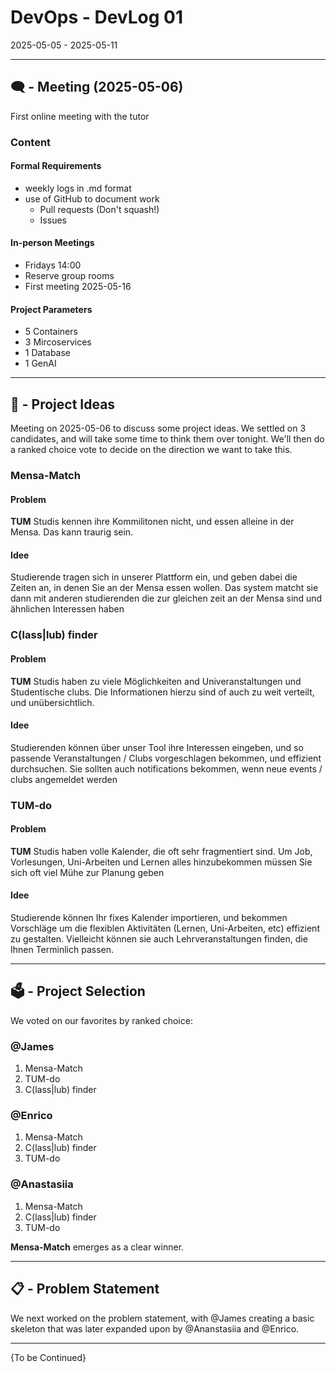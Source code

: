 # DevOps - DevLog 01
2025-05-05 - 2025-05-11

---

## 🗨️ - Meeting (2025-05-06)
First online meeting with the tutor

### Content
#### Formal Requirements
- weekly logs in .md format
- use of GitHub to document work
	- Pull requests (Don't squash!)
	- Issues
#### In-person Meetings
- Fridays 14:00
- Reserve group rooms
- First meeting 2025-05-16
#### Project Parameters
- 5 Containers
- 3 Mircoservices
- 1 Database
- 1 GenAI

---

## 💭 - Project Ideas
Meeting on 2025-05-06 to discuss some project ideas. We settled on 3 candidates, and will take some time to think them over tonight. We'll then do a ranked choice vote to decide on the direction we want to take this.

### Mensa-Match
#### Problem
**TUM** Studis kennen ihre Kommilitonen nicht, und essen alleine in der Mensa. Das kann traurig sein.
#### Idee
Studierende tragen sich in unserer Plattform ein, und geben dabei die Zeiten an, in denen Sie an der Mensa essen wollen. Das system matcht sie dann mit anderen studierenden die zur gleichen zeit an der Mensa sind und ähnlichen Interessen haben

### C(lass|lub) finder
#### Problem
**TUM** Studis haben zu viele Möglichkeiten and Univeranstaltungen und Studentische clubs. Die Informationen hierzu sind of auch zu weit verteilt, und unübersichtlich.
#### Idee
Studierenden können über unser Tool ihre Interessen eingeben, und so passende Veranstaltungen / Clubs vorgeschlagen bekommen, und effizient durchsuchen. Sie sollten auch notifications bekommen, wenn neue events / clubs angemeldet werden

### TUM-do
#### Problem
**TUM** Studis haben volle Kalender, die oft sehr fragmentiert sind. Um Job, Vorlesungen, Uni-Arbeiten und Lernen alles hinzubekommen müssen Sie sich oft viel Mühe zur Planung geben
#### Idee
Studierende können Ihr fixes Kalender importieren, und bekommen Vorschläge um die flexiblen Aktivitäten (Lernen, Uni-Arbeiten, etc) effizient zu gestalten. Vielleicht können sie auch Lehrveranstaltungen finden, die Ihnen Terminlich passen.

---

## 🗳️ - Project Selection

We voted on our favorites by ranked choice:

### @James
1. Mensa-Match
2. TUM-do
3. C(lass|lub) finder

### @Enrico
1. Mensa-Match
2. C(lass|lub) finder
3. TUM-do

### @Anastasiia
1. Mensa-Match
2. C(lass|lub) finder
3. TUM-do

**Mensa-Match** emerges as a clear winner.

---

## 📋 - Problem Statement

We next worked on the problem statement, with @James creating a basic skeleton that was later expanded upon by @Ananstasiia and @Enrico.

---

{To be Continued}

